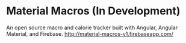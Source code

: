 # Material Macros (In Development)
An open source macro and calorie tracker built with Angular, Angular Material, and Firebase.
http://material-macros-v1.firebaseapp.com/
